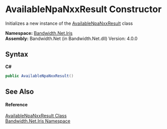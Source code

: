 ﻿# AvailableNpaNxxResult Constructor 
 

Initializes a new instance of the <a href ="T_Bandwidth_Net_Iris_AvailableNpaNxxResult.md">AvailableNpaNxxResult</a> class

**Namespace:**&nbsp;<a href ="N_Bandwidth_Net_Iris.md">Bandwidth.Net.Iris</a><br />**Assembly:**&nbsp;Bandwidth.Net (in Bandwidth.Net.dll) Version: 4.0.0

## Syntax

**C#**<br />
``` C#
public AvailableNpaNxxResult()
```


## See Also


#### Reference
<a href ="T_Bandwidth_Net_Iris_AvailableNpaNxxResult.md">AvailableNpaNxxResult Class</a><br /><a href ="N_Bandwidth_Net_Iris.md">Bandwidth.Net.Iris Namespace</a><br />